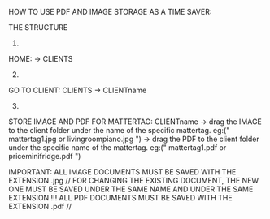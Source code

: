 HOW TO USE PDF AND IMAGE STORAGE AS A TIME SAVER:

THE STRUCTURE

1. 
HOME: -> CLIENTS

2. 
GO TO CLIENT: CLIENTS -> CLIENTname

3. 
STORE IMAGE AND PDF FOR MATTERTAG: CLIENTname -> drag the IMAGE to the client folder under the name of the specific mattertag. eg:(" mattertag1.jpg or                                                                  livingroompiano.jpg ")
                                              -> drag the PDF to the client folder under the specific name of the mattertag. eg:(" mattertag1.pdf or                      priceminifridge.pdf ")

IMPORTANT: 
ALL IMAGE DOCUMENTS MUST BE SAVED WITH THE EXTENSION .jpg    // FOR CHANGING THE EXISTING DOCUMENT, THE NEW ONE MUST BE SAVED UNDER THE SAME NAME AND UNDER THE SAME                                                                   EXTENSION !!!
ALL PDF DOCUMENTS MUST BE SAVED WITH THE EXTENSION .pdf     //